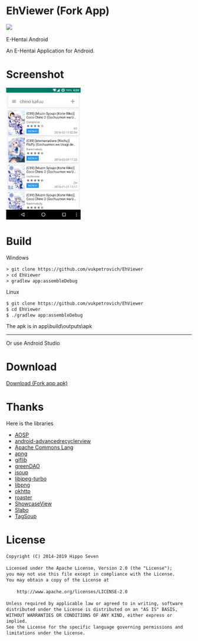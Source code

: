 # EhViewer (Fork App)

<img src="./art/launcher_icon-web.png" width="20%"/>

E-Hentai Android

An E-Hentai Application for Android.

# Screenshot

<img src="./art/screenshot-01.png" width="40%"/>

# Build

Windows

    > git clone https://github.com/vukpetrovich/EhViewer
    > cd EhViewer
    > gradlew app:assembleDebug

Linux

    $ git clone https://github.com/vukpetrovich/EhViewer
    $ cd EhViewer
    $ ./gradlew app:assembleDebug

The apk is in app\build\outputs\apk

----------------

Or use Android Studio

# Download

[Download (Fork app apk)](https://github.com/vukpetrovich/EhViewer/releases)

# Thanks

Here is the libraries

- [AOSP](http://source.android.com/)
- [android-advancedrecyclerview](https://github.com/h6ah4i/android-advancedrecyclerview)
- [Apache Commons Lang](https://commons.apache.org/proper/commons-lang/)
- [apng](http://apng.sourceforge.net/)
- [giflib](http://giflib.sourceforge.net)
- [greenDAO](https://github.com/greenrobot/greenDAO)
- [jsoup](https://github.com/jhy/jsoup)
- [libjpeg-turbo](http://libjpeg-turbo.virtualgl.org/)
- [libpng](http://www.libpng.org/pub/png/libpng.html)
- [okhttp](https://github.com/square/okhttp)
- [roaster](https://github.com/forge/roaster)
- [ShowcaseView](https://github.com/amlcurran/ShowcaseView)
- [Slabo](https://github.com/TiroTypeworks/Slabo)
- [TagSoup](http://home.ccil.org/~cowan/tagsoup/)

# License

    Copyright (C) 2014-2019 Hippo Seven

    Licensed under the Apache License, Version 2.0 (the "License");
    you may not use this file except in compliance with the License.
    You may obtain a copy of the License at

        http://www.apache.org/licenses/LICENSE-2.0

    Unless required by applicable law or agreed to in writing, software
    distributed under the License is distributed on an "AS IS" BASIS,
    WITHOUT WARRANTIES OR CONDITIONS OF ANY KIND, either express or implied.
    See the License for the specific language governing permissions and
    limitations under the License.
